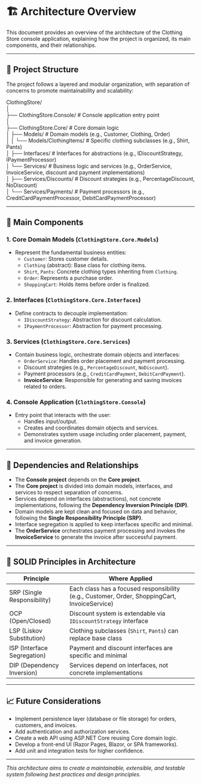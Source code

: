 ﻿# 🏗 Architecture Overview

This document provides an overview of the architecture of the Clothing Store console application, explaining how the project is organized, its main components, and their relationships.

---

## 📁 Project Structure

The project follows a layered and modular organization, with separation of concerns to promote maintainability and scalability:

ClothingStore/  
│  
├── ClothingStore.Console/ # Console application entry point  
│  
├── ClothingStore.Core/ # Core domain logic  
│ ├── Models/ # Domain models (e.g., Customer, Clothing, Order)  
│ │ └── Models/ClothingItems/ # Specific clothing subclasses (e.g., Shirt, Pants)  
│ ├── Interfaces/ # Interfaces for abstractions (e.g., IDiscountStrategy, IPaymentProcessor)  
│ └── Services/ # Business logic and services (e.g., OrderService, InvoiceService, discount and payment implementations)  
│   ├── Services/Discounts/ # Discount strategies (e.g., PercentageDiscount, NoDiscount)  
│   └── Services/Payments/ # Payment processors (e.g., CreditCardPaymentProcessor, DebitCardPaymentProcessor)  

---

## 🧩 Main Components

### 1. Core Domain Models (`ClothingStore.Core.Models`)
- Represent the fundamental business entities:
  - `Customer`: Stores customer details.
  - `Clothing` (abstract): Base class for clothing items.
  - `Shirt`, `Pants`: Concrete clothing types inheriting from `Clothing`.
  - `Order`: Represents a purchase order.
  - `ShoppingCart`: Holds items before order is finalized.

### 2. Interfaces (`ClothingStore.Core.Interfaces`)
- Define contracts to decouple implementation:
  - `IDiscountStrategy`: Abstraction for discount calculation.
  - `IPaymentProcessor`: Abstraction for payment processing.

### 3. Services (`ClothingStore.Core.Services`)
- Contain business logic, orchestrate domain objects and interfaces:
  - `OrderService`: Handles order placement and payment processing.
  - Discount strategies (e.g., `PercentageDiscount`, `NoDiscount`).
  - Payment processors (e.g., `CreditCardPayment`, `DebitCardPayment`).
  - **InvoiceService**: Responsible for generating and saving invoices related to orders.

### 4. Console Application (`ClothingStore.Console`)
- Entry point that interacts with the user:
  - Handles input/output.
  - Creates and coordinates domain objects and services.
  - Demonstrates system usage including order placement, payment, and invoice generation.

---

## 🔗 Dependencies and Relationships

- The **Console project** depends on the **Core project**.
- The **Core project** is divided into domain models, interfaces, and services to respect separation of concerns.
- Services depend on interfaces (abstractions), not concrete implementations, following the **Dependency Inversion Principle (DIP)**.
- Domain models are kept clean and focused on data and behavior, following the **Single Responsibility Principle (SRP)**.
- Interface segregation is applied to keep interfaces specific and minimal.
- The **OrderService** orchestrates payment processing and invokes the **InvoiceService** to generate the invoice after successful payment.

---

## 🧠 SOLID Principles in Architecture

| Principle                | Where Applied                                   |
|-------------------------|------------------------------------------------|
| SRP (Single Responsibility) | Each class has a focused responsibility (e.g., Customer, Order, ShoppingCart, InvoiceService) |
| OCP (Open/Closed)        | Discount system is extendable via `IDiscountStrategy` interface |
| LSP (Liskov Substitution) | Clothing subclasses (`Shirt`, `Pants`) can replace base class |
| ISP (Interface Segregation) | Payment and discount interfaces are specific and minimal |
| DIP (Dependency Inversion) | Services depend on interfaces, not concrete implementations |

---

## 📈 Future Considerations

- Implement persistence layer (database or file storage) for orders, customers, and invoices.
- Add authentication and authorization services.
- Create a web API using ASP.NET Core reusing Core domain logic.
- Develop a front-end UI (Razor Pages, Blazor, or SPA frameworks).
- Add unit and integration tests for higher confidence.

---

*This architecture aims to create a maintainable, extensible, and testable system following best practices and design principles.*
